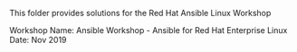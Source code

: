 This folder provides solutions for the Red Hat Ansible Linux Workshop

Workshop Name: Ansible Workshop - Ansible for Red Hat Enterprise Linux
Date: Nov 2019

